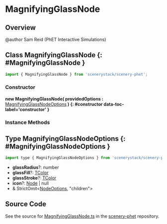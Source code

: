 # MagnifyingGlassNode

## Overview


@author Sam Reid (PhET Interactive Simulations)

## Class MagnifyingGlassNode {: #MagnifyingGlassNode }


```js
import { MagnifyingGlassNode } from 'scenerystack/scenery-phet';
```
### Constructor

#### new MagnifyingGlassNode( providedOptions : <span style="font-weight: 400;">[MagnifyingGlassNodeOptions](../scenery-phet/MagnifyingGlassNode.md#MagnifyingGlassNodeOptions)</span> ) {: #constructor data-toc-label='constructor' }

### Instance Methods





## Type MagnifyingGlassNodeOptions {: #MagnifyingGlassNodeOptions }


```js
import type { MagnifyingGlassNodeOptions } from 'scenerystack/scenery-phet';
```


- **glassRadius**?: <span style="color: hsla(calc(var(--md-hue) + 180deg),80%,40%,1);">number</span>
- **glassFill**?: [TColor](../scenery/TColor.md)
- **glassStroke**?: [TColor](../scenery/TColor.md)
- **icon**?: [Node](../scenery/Node.md) | <span style="color: hsla(calc(var(--md-hue) + 180deg),80%,40%,1);">null</span>
- &amp; StrictOmit&lt;[NodeOptions](../scenery/Node.md#NodeOptions), "children"&gt;




## Source Code

See the source for [MagnifyingGlassNode.ts](https://github.com/phetsims/scenery-phet/blob/main/js/MagnifyingGlassNode.ts) in the [scenery-phet](https://github.com/phetsims/scenery-phet) repository.
